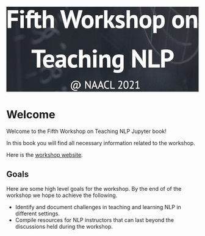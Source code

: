 ![](logo.png)

# Welcome 

Welcome to the Fifth Workshop on Teaching NLP Jupyter book! 

In this book you will find all necessary information related to the workshop. 

Here is the [workshop website](https://sites.google.com/view/teaching-nlp-workshop/call-for-papers). 

## Goals

Here are some high level goals for the workshop. By the end of of the workshop we hope to achieve the following. 

- Identify and document challenges in teaching and learning NLP in different settings.
- Compile resources for NLP instructors that can last beyond the discussions held during the workshop.

